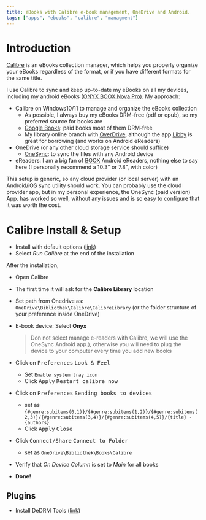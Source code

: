 ```yaml
---
title: eBooks with Calibre e-book management, OneDrive and Android.
tags: ["apps", "ebooks", "calibre", "managment"]
---
```


# Introduction

[Calibre](https://calibre-ebook.com/) is an eBooks collection manager, which helps you properly organize your eBooks regardless of the format, or if you have different formats for the same title.

I use Calibre to sync and keep up-to-date my eBooks on all my devices, including my android eBooks ([ONYX BOOX Nova Pro](https://onyxboox.com/boox_novapro)). My approach:

- Calibre on Windows10/11 to manage and organize the eBooks collection
  - As possible, I always buy my eBooks DRM-free (pdf or epub), so my preferred source for books are
  - [Google Books](https://play.google.com/store/books): paid books most of them DRM-free
  - My library online branch with [OverDrive](https://www.overdrive.com/), although the app [Libby](https://www.overdrive.com/apps/libby) is great for borrowing (and works on Android eReaders)
- OneDrive (or any other cloud storage service should suffice)
  - [OneSync](https://play.google.com/store/apps/details?id=com.ttxapps.onesyncv2): to sync the files with any Android device
- eReaders: I am a big fan of [BOOX](https://www.boox.com/) Android eReaders, nothing else to say here (I personally recommend a 10.3" or 7.8", with color)

This setup is generic, so any cloud provider (or local server) with an Android/iOS sync utility should work. You can probably use the cloud provider app, but in my personal experience, the OneSync (paid version) App. has worked so well, without any issues and is so easy to configure that it was worth the cost.

# Calibre Install & Setup

* Install with default options ([link](https://calibre-ebook.com/download))
* Select _Run Calibre_ at the end of the installation

After the installation,

* Open Calibre
* The first time it will ask for the **Calibre Library** location
* Set path from Onedrive as: `OneDrive\Bibliothek\Calibre\CalibreLibrary` (or the folder structure of your preference inside OneDrive)
* E-book device: Select **Onyx** 

  > Don not select manage e-readers with Calibre, we will use the OneSync Android app.), otherwise you will need to plug the device to your computer every time you add new books
* Click on <kbd>Preferences</kbd> <kbd>Look & Feel</kbd>
  * Set `Enable system tray icon`
  * Click <kbd>Apply</kbd> <kbd>Restart calibre now</kbd>
* Click on <kbd>Preferences</kbd> <kbd>Sending books to devices</kbd>
  * set as `{#genre:subitems(0,1)}/{#genre:subitems(1,2)}/{#genre:subitems(2,3)}/{#genre:subitems(3,4)}/{#genre:subitems(4,5)}/{title} - {authors}`
  * Click <kbd>Apply</kbd> <kbd>Close</kbd>
* Click <kbd>Connect/Share</kbd> <kbd>Connect to Folder</kbd>
  * set as `OneDrive\Bibliothek\Books\Calibre`
* Verify that _On Device Column_ is set to _Main_ for all books
* **Done!**

## Plugins

* Install DeDRM Tools ([link](https://apprenticealf.wordpress.com/))
